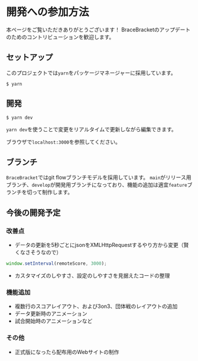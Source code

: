 # 開発への参加方法

本ページをご覧いただきありがとうございます！
BraceBracketのアップデートのためのコントリビューションを歓迎します。

## セットアップ

このプロジェクトでは`yarn`をパッケージマネージャーに採用しています。

```shell
$ yarn
```

## 開発

```shell
$ yarn dev
```

`yarn dev`を使うことで変更をリアルタイムで更新しながら編集できます。

ブラウザで`localhost:3000`を参照してください。

## ブランチ

`BraceBracket`ではgit flowブランチモデルを採用しています。
`main`がリリース用ブランチ、`develop`が開発用ブランチになっており、機能の追加は適宜`feature`ブランチを切って制作します。

## 今後の開発予定

### 改善点

- データの更新を5秒ごとにjsonをXMLHttpRequestするやり方から変更（賢くなさそうなので）
```js
window.setInterval(remoteScore, 3000);
```
- カスタマイズのしやすさ、設定のしやすさを見据えたコードの整理

### 機能追加

- 複数行のスコアレイアウト、および3on3、団体戦のレイアウトの追加
- データ更新時のアニメーション
- 試合開始時のアニメーションなど

### その他

- 正式版になったら配布用のWebサイトの制作
